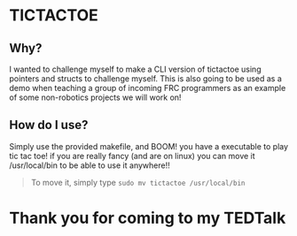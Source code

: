 # TICTACTOE

## Why?

I wanted to challenge myself to make a CLI version of tictactoe using pointers and structs to challenge myself. This is also going to be used as a demo when teaching a group of incoming FRC programmers as an example of some non-robotics projects we will work on!

## How do I use?

Simply use the provided makefile, and BOOM! you have a executable to play tic tac toe! if you are really fancy (and are on linux) you can move it /usr/local/bin to be able to use it anywhere!!
> To move it, simply type `sudo mv tictactoe /usr/local/bin`

# Thank you for coming to my TEDTalk

